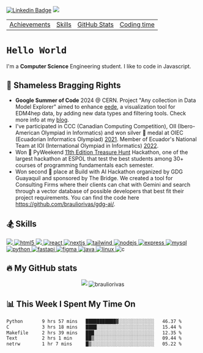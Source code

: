 [![Linkedin Badge](https://img.shields.io/badge/-LinkedIn-0e76a8?style=flat-square&logo=Linkedin&logoColor=white)](https://www.linkedin.com/in/braulio-rivas-abad/)
![](https://komarev.com/ghpvc/?username=brauliorivas&color=green)

<div align="center">
  <table>
    <tr>
      <td><a href="#-shameless-bragging-rights">Achievements</a></td>
      <td><a href="#-skills">Skills</a></td>
      <td><a href="#-my-github-stats">GitHub Stats</a></td>
      <td><a href="#-this-week-i-spent-my-time-on">Coding time</a></td>
    </tr>
  </table>
</div>

# `Hello World`

I'm a **Computer Science** Engineering student. I like to code in Javascript.

## 🤪 Shameless Bragging Rights

- **Google Summer of Code** 2024 @ CERN. Project "Any collection in Data Model Explorer" aimed to enhance [eede](https://github.com/key4hep/eede), a visualization tool for EDM4hep data, by adding new data types and filtering tools. Check more info at my [blog](https://hepsoftwarefoundation.org/gsoc/blogs/2024/blog_Key4hep_BraulioRivas.html). 
- I've participated in CCC (Canadian Computing Competition), OII (Ibero-American Olympiad in Informatics) and won silver 🥈 medal at OIEC (Ecuadorian Informatics Olympiad) [2021](https://oiec-inf.org/ganadores-oni2021/). Member of Ecuador's National Team at IOI (International Olympiad in Informatics) [2022](https://stats.ioinformatics.org/delegations/ECU/2022).
- Won 🥇 PyWeekend [11th Edition Treasure Hunt](https://www.instagram.com/p/CnX4-Scrq79/?utm_source=ig_web_copy_link) Hackathon, one of the largest hackathon at ESPOL that test the best students among 30+ courses of programming fundamentals each semester.
- Won second 🥈 place at Build with AI Hackathon organized by GDG Guayaquil and sponsored by The Bridge. We created a tool for Consulting Firms where their clients can chat with Gemini and search through a vector database of possible developers that best fit their project requirements. You can find the code here https://github.com/brauliorivas/gdg-ai/.

## 🏂 Skills

<p align="left"> 
  <a href="https://developer.mozilla.org/en-US/docs/Web/JavaScript" target="_blank" rel="noreferrer">
    <img src="https://img.shields.io/badge/JavaScript-323330?style=for-the-badge&logo=javascript&logoColor=F7DF1E" />
  </a>
  <a href="https://www.w3.org/html/" target="_blank" rel="noreferrer">
    <img src="https://img.shields.io/badge/HTML5-E34F26?style=for-the-badge&logo=html5&logoColor=white" alt="html5" /> 
  </a>
  <a href="https://www.w3schools.com/css/" target="_blank" rel="noreferrer">
    <img src="https://img.shields.io/badge/CSS3-1572B6?style=for-the-badge&logo=css3&logoColor=white" />
  </a>
  <a href="https://react.dev/" target="_blank" rel="noreferrer">
    <img src="https://img.shields.io/badge/React-20232A?style=for-the-badge&logo=react&logoColor=61DAFB" alt="react" /> 
  </a> 
  <a href="https://nextjs.org/" target="_blank" rel="noreferrer"> 
    <img src="https://img.shields.io/badge/next%20js-000000?style=for-the-badge&logo=nextdotjs&logoColor=white" alt="nextjs" />
  </a> 
  <a href="https://tailwindcss.com/" target="_blank" rel="noreferrer">
    <img src="https://img.shields.io/badge/Tailwind_CSS-38B2AC?style=for-the-badge&logo=tailwind-css&logoColor=white" alt="tailwind" />
  </a> 
  <a href="https://nodejs.org" target="_blank" rel="noreferrer">
    <img src="https://img.shields.io/badge/Node%20js-339933?style=for-the-badge&logo=nodedotjs&logoColor=white" alt="nodejs" />
  </a> 
  <a href="https://expressjs.com/" target="_blank" rel="noreferrer">              
    <img src="https://img.shields.io/badge/Express%20js-000000?style=for-the-badge&logo=express&logoColor=white" alt="express" />
  </a>
  <a href="https://www.mysql.com/" target="_blank" rel="noreferrer"> 
    <img src="https://img.shields.io/badge/MySQL-005C84?style=for-the-badge&logo=mysql&logoColor=white" alt="mysql" />
  </a>
  <a href="https://www.python.org" target="_blank" rel="noreferrer">
    <img src="https://img.shields.io/badge/Python-FFD43B?style=for-the-badge&logo=python&logoColor=blue" alt="python" /> 
  </a> 
  <a href="https://fastapi.tiangolo.com/" target="_blank" rel="noreferrer">
    <img src="https://img.shields.io/badge/fastapi-109989?style=for-the-badge&logo=FASTAPI&logoColor=white" alt="fastapi" />
  </a>
  <a href="https://www.figma.com/" target="_blank" rel="noreferrer">
    <img src="https://img.shields.io/badge/Figma-F24E1E?style=for-the-badge&logo=figma&logoColor=white" alt="figma" />
  </a>
  <a href="https://www.java.com/es/" target="_blank" rel="noreferrer">
    <img src="https://img.shields.io/badge/java-%23ED8B00.svg?style=for-the-badge&logo=openjdk&logoColor=white" alt="java" />
  </a>
  <a href="https://github.com/torvalds/linux" target="_blank" rel="noreferrer">          
    <img src="https://img.shields.io/badge/Linux-FCC624?style=for-the-badge&logo=linux&logoColor=black" alt="linux" />
  </a>
  <img src="https://img.shields.io/badge/C-00599C?style=for-the-badge&logo=c&logoColor=white" alt="c" />
</p>


## 🔥 My GitHub stats

<p align="center">
  <img src="https://github-readme-stats.vercel.app/api?username=brauliorivas&theme=tokyonight" />
  <img align="center" src="https://github-readme-streak-stats.herokuapp.com/?user=brauliorivas&theme=dark&background=0d1117&date_format=M%20j%5B%2C%20Y%5D" alt="brauliorivas" />
</p>

## 📊 This Week I Spent My Time On
<!--START_SECTION:waka-->

```txt
Python       9 hrs 57 mins   ███████████▓░░░░░░░░░░░░░   46.37 %
C            3 hrs 18 mins   ████░░░░░░░░░░░░░░░░░░░░░   15.44 %
Makefile     2 hrs 39 mins   ███░░░░░░░░░░░░░░░░░░░░░░   12.35 %
Text         2 hrs 1 min     ██▒░░░░░░░░░░░░░░░░░░░░░░   09.44 %
netrw        1 hr 7 mins     █▒░░░░░░░░░░░░░░░░░░░░░░░   05.22 %
```

<!--END_SECTION:waka-->
